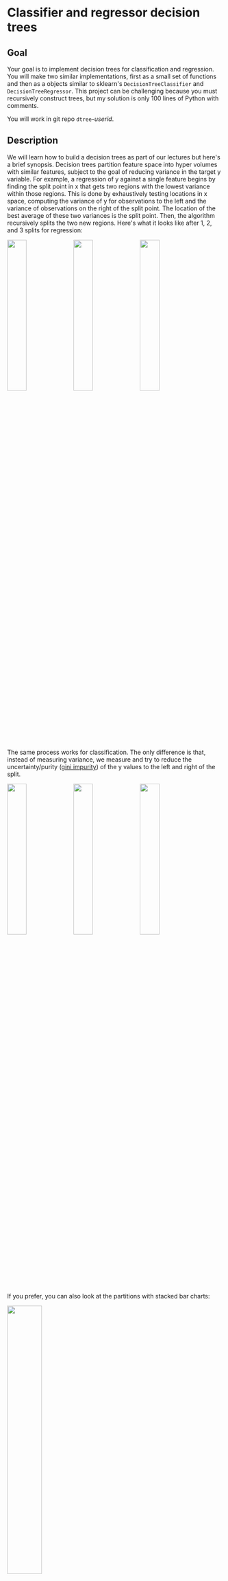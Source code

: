 #  Classifier and regressor decision trees

## Goal

Your goal is to implement decision trees for classification and regression. You will make two similar implementations, first as a small set of functions and then as a objects similar to sklearn's `DecisionTreeClassifier` and `DecisionTreeRegressor`.  This project can be challenging because you must recursively construct trees, but my solution is only 100 lines of Python with comments.

You will work in git repo `dtree`-*userid*.

## Description

We will learn how to build a decision trees as part of our lectures but here's a brief synopsis. Decision trees partition feature space into hyper volumes with similar features, subject to the goal of reducing variance in the target y variable. For example, a regression of y against a single feature begins by finding the split point in x that gets two regions with the lowest variance within those regions. This is done by exhaustively testing locations in x space, computing the variance of y for observations to the left and the variance of observations on the right of the split point. The location of the best average of these two variances is the split point. Then, the algorithm recursively splits the two new regions. Here's what it looks like after 1, 2, and 3 splits for regression:

<img src="images/cars-1.svg" width="30%"> <img src="images/cars-2.svg" width="30%"> <img src="images/cars-3.svg" width="30%">

The same process works for classification. The only difference is that, instead of measuring variance, we measure and try to reduce the uncertainty/purity ([gini impurity](https://en.wikipedia.org/wiki/Decision_tree_learning#Gini_impurity)) of the y values to the left and right of the split.

<img src="images/iris-1.svg" width="30%"> <img src="images/iris-2.svg" width="30%"> <img src="images/iris-3.svg" width="30%">

If you prefer, you can also look at the partitions with stacked bar charts:
 
 <img src="images/iris-1-bar.svg" width="40%">

When moving beyond a single feature, during training, the decision tree must choose not only the split value but also the feature to test. Again, it exhaustively tries all combinations of features and feature values, looking for the lowest variance (regression) or highest purity (classification) to the left and right of the candidate split value. For example, here is what feature space looks like for 2 features from the mtcars data set:

<img src="https://user-images.githubusercontent.com/178777/49104999-4edb0d80-f234-11e8-9010-73b7c0ba5fb9.png" width="50%">

And, from the IRIS data set, here is what partitioning looks like for two of those features for classification purposes.

<img src="images/iris-2D-1.svg" width="40%"> <img src="images/iris-2D-2.svg" width="40%">

For 1 feature, we get ranges as hyper volumes. For 2 features, we get rectangular regions, and for 3 features we get rectangular volumes, etc... After that it's impossible to visualize but the same process holds. Partition the feature space into hyper volumes while trying to reduce variance or impurity in y after each split.

If you record the sequence of splits, you get a binary tree. For example, here is the classification tree for IRIS

<img src="https://github.com/parrt/dtreeviz/raw/master/testing/samples/iris-TD-2.svg?sanitize=true" width="40%">

### Functions and objects to build

First, define two classes that will represent the objects in your decision trees. You can build them anywhere you want, but here's the outline of how I built mine:

```
class DecisionNode:
    def __init__(self, col, split, lchild, rchild):
        self.col = col
        self.split = split
        self.lchild = lchild
        self.rchild = rchild

    def predict(self, x_test):
        ...
```

```
class LeafNode:
    def __init__(self, y, prediction):
        self.n = len(y)
        self.prediction = prediction

    def predict(self, x_test):
        ...
```

Please make sure, however, that your tree nodes respond to function `t.predict(x)` for some tree node `t` and feature vector `x`.

The primary interface to your code from the testing script is the `fit()` function:

```
def fit(X, y, isclassifier, min_samples_leaf=1, loss=None):
    """
    Recursively create and return a decision tree fit to (X,y) for
    either a classifier or regressor. Leaf nodes for classifiers predict
    the most common class (the mode) and regressors predict the average y
    for samples in that leaf.

    The loss function is either np.std (if isclassifier) or gini.
    """
```

For example, the test script has the following function for classification:

```
def classifier_fit(X, y, min_samples_leaf=1):
    return fit(X, y, isclassifier=True, min_samples_leaf=min_samples_leaf, loss=gini)
```

Note that it is passing in the `gini()` function (see below).

Next, you must define a function that takes a decision tree root and one or more feature vectors (in a 2D matrix) and returns one or more predictions: 

```
def predict(root, X_test):
    ...
```

The predictions are either numeric values for regression or integer class identifiers for classification.

You must also define a function that implements the gini impurity score, as shown at Wikipedia:

```
def gini(y):
    "Return the gini impurity score for values in y"
```

Script `test_dtree_funcs.py` tests your implementation.

### Training algorithm

The training algorithm embodied by function `fit()` exhaustively tries combinations of features and feature values, looking for an optimal split.  The optimal split is one that splits a feature space for one feature into two sub-regions and the average variance (regression) or impurity (classification) is lower than that of the current node's observations.  

The first decision node is created by looking at the entire set of training records in X. Once split into two regions, training recursively splits those two regions. In this way, different subsamples of the training data are examined to create the decision nodes of the tree. If every decision node split the current set of samples exactly in half, than the height of the tree would be roughly `log(len(X))`.  Training returns a leaf node when there are less than or equal to `min_samples_leaf` observations in a subsample.

The algorithm looks like this:

<img src="images/fit.png" width="50%">

Finding the optimal split looks like this:

<img src="images/bestsplit.png" width="60%">

In our case, for speed reasons (and to improve generality), we're going to pick a subset of all possible split values.

<img src="images/bestsplit-subset.png" width="65%">

We could also improve generality by picking splits midway *between* X values rather than at X values, but that means sorting or scanning values looking for the nearest value less than the split point.

### Prediction algorithm

<img src="images/predict.png" width="60%">

### Wrapping your functions in objects

After successfully building the functions that construct trees and make predictions, the next phase is to wrap or pull apart these functions and wrap them into class definitions: `RegressionTree621` and `ClassifierTree621` to mimic sklearn's `DecisionTreeClassifier` and `DecisionTreeRegressor` objects. Script `test_dtree.py` tests your implementation.

Object-oriented programming is probably unfamiliar to you, but there is plenty of material on the web (most of it is crap though).  You can check out [my OO summary](https://github.com/parrt/msds501/blob/master/notes/OO.ipynb), which sucks slightly less than other stuff on the web. 

The basic idea is that class definitions organize multiple functions together (functions within a class definition are called methods). For example, here is the skeleton class definitions that you will need:

```
class RegressionTree621:
    def __init__(self, min_samples_leaf=1, loss=None):
        self.min_samples_leaf = min_samples_leaf
        self.loss = loss # loss function; either np.std or gini
    def fit(self, X, y):
        self.root = self.fit_(X, y)

    def fit_(self, X, y): # recursive version of fit()
        """
        Recursively create and return a decision tree fit to (X,y) for
        either a classifier or regressor.
        """
        ...

    def predict(self, X_test):
        ...        
    def score(self, X_test, y_test):
        "See regressor_score() in test_dtree_funcs.py"
        ...
```

```
class ClassifierTree621:
    def __init__(self, min_samples_leaf=1, loss=None):
        self.min_samples_leaf = min_samples_leaf
        self.loss = loss # loss function; either np.std or gini
    def fit(self, X, y):
        ...
    def predict(self, X_test):
        ...        
    def score(self, X_test, y_test):
        ...
```

If you have a strong programming background, you are welcome to use class inheritance to inherit and/or override methods. In that case you might use something like:

```
class DecisionTree621:
    def __init__(self, min_samples_leaf=1, loss=None):
        self.min_samples_leaf = min_samples_leaf
        self.loss = loss # loss function; either np.std or gini
    ...

class RegressionTree621(DecisionTree621):
    def __init__(self, min_samples_leaf=1):
        super().__init__(min_samples_leaf, loss=np.std)
    ...

class ClassifierTree621(DecisionTree621):
    def __init__(self, min_samples_leaf=1):
        super().__init__(min_samples_leaf, loss=gini)
    ...
```

## Getting started

Download the [test scripts](https://github.com/parrt/msds621/tree/master/projects/dtree) and create blank script files `dtree_funcs.py` and `dtree.py` with perhaps `import numpy as np` as starter code.   I would focus on making sure that the functions work properly in `dtree_funcs.py` and and worry about the object-oriented implementation after all of your tests pass.

Cut/paste my definitions of `DecisionNode` and `LeafNode` into `dtree_funcs.py` if you plan on using those, but you are free to use your own binary tree implementation.

Define skeletons for functions `fit()`, `gini()`, and `predict()`.

Add the files to your repository, commit, and push back to github.

In this way, you have started on the project without actually having to do any work. Getting over inertia is an important step in any project.
 
## Deliverables

In your github repo `dtree`-*userid*, you must provide the following files at the root of the repository directory:

* `dtree_funcs.py` This is the initial implementation with the functions `fit()`, `gini()`, and `predict()` as well as the class definitions you need for decision tree implementation
* `dtree.py` This is the same code cut-and-paste into methods of class definitions to organize your code in an object-oriented way

I will copy in clean versions of the test scripts before grading your projects.

## Evaluation

Your code will be tested using the unit tests provided to you as part of this project. There are two regression and three classification toy data sets. Hopefully, getting even one of the tests to pass means you will get all of the test to pass. Nonetheless, each test is worth 17% for the function-based implementation that you start with. That means 85% of your grade  comes from getting the basic functionality to work.

```
$ python -m pytest -v test_dtree_funcs.py 
============================================== test session starts ===============================================
platform darwin -- Python 3.7.1, pytest-4.0.2, py-1.7.0, pluggy-0.8.0 -- /Users/parrt/anaconda3/bin/python
cachedir: .pytest_cache
rootdir: ...
plugins: remotedata-0.3.1, openfiles-0.3.1, doctestplus-0.2.0, arraydiff-0.3
collected 5 items                                                                                                

test_dtree_funcs.py::test_boston PASSED                                                                    [ 20%]
test_dtree_funcs.py::test_california_housing PASSED                                                        [ 40%]
test_dtree_funcs.py::test_iris PASSED                                                                      [ 60%]
test_dtree_funcs.py::test_wine PASSED                                                                      [ 80%]
test_dtree_funcs.py::test_breast_cancer PASSED                                                             [100%]

=========================================== 5 passed in 26.71 seconds ============================================
```

Next, we will test the object-oriented version of your software using a similar script that simply invokes your objects as if they were sklearn objects. The functionality should not change in so you should get all of these test to pass if the test pass for the function-based code. With that in mind, there is an overall score of 15% given to you if you get the following tests to work; no partial credit for this part as they should all work or not work.

```
$ python -m pytest -v test_dtree.py 
============================================== test session starts ===============================================
platform darwin -- Python 3.7.1, pytest-4.0.2, py-1.7.0, pluggy-0.8.0 -- ...
cachedir: .pytest_cache
rootdir: /Users/parrt/courses/msds621-private/projects/dtree, inifile:
plugins: remotedata-0.3.1, openfiles-0.3.1, doctestplus-0.2.0, arraydiff-0.3
collected 5 items                                                                                                

test_dtree.py::test_boston PASSED                                                                          [ 20%]
test_dtree.py::test_california_housing PASSED                                                              [ 40%]
test_dtree.py::test_iris PASSED                                                                            [ 60%]
test_dtree.py::test_wine PASSED                                                                            [ 80%]
test_dtree.py::test_breast_cancer PASSED                                                                   [100%]

=========================================== 5 passed in 26.63 seconds ============================================
```

*My test scripts complete in less than 30 seconds and I will take off 10% if either of the test scripts take longer than one minute each. Please pay attention to efficiency.*